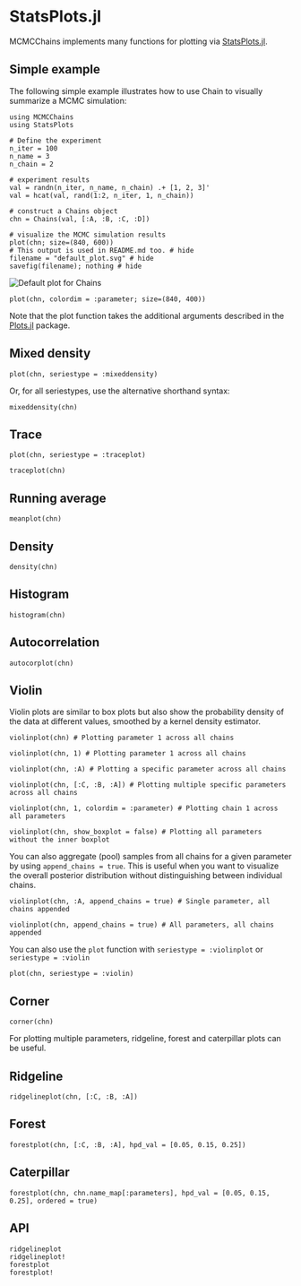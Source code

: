 # StatsPlots.jl

MCMCChains implements many functions for plotting via [StatsPlots.jl](https://github.com/JuliaPlots/StatsPlots.jl).

## Simple example

The following simple example illustrates how to use Chain to visually summarize a MCMC simulation:

```@example statsplots
using MCMCChains
using StatsPlots

# Define the experiment
n_iter = 100
n_name = 3
n_chain = 2

# experiment results
val = randn(n_iter, n_name, n_chain) .+ [1, 2, 3]'
val = hcat(val, rand(1:2, n_iter, 1, n_chain))

# construct a Chains object
chn = Chains(val, [:A, :B, :C, :D])

# visualize the MCMC simulation results
plot(chn; size=(840, 600))
# This output is used in README.md too. # hide
filename = "default_plot.svg" # hide
savefig(filename); nothing # hide
```

![Default plot for Chains](default_plot.svg)

```@example statsplots
plot(chn, colordim = :parameter; size=(840, 400))
```

Note that the plot function takes the additional arguments described in the [Plots.jl](https://github.com/JuliaPlots/Plots.jl) package.

## Mixed density

```@example statsplots
plot(chn, seriestype = :mixeddensity)
```

Or, for all seriestypes, use the alternative shorthand syntax:

```@example statsplots
mixeddensity(chn)
```

## Trace

```@example statsplots
plot(chn, seriestype = :traceplot)
```

```@example statsplots
traceplot(chn)
```

## Running average

```@example statsplots
meanplot(chn)
```

## Density

```@example statsplots
density(chn)
```

## Histogram

```@example statsplots
histogram(chn)
```

## Autocorrelation

```@example statsplots
autocorplot(chn)
```

## Violin

Violin plots are similar to box plots but also show the probability density of the data at different values, smoothed by a kernel density estimator.

```@example statsplots
violinplot(chn) # Plotting parameter 1 across all chains
```

```@example statsplots
violinplot(chn, 1) # Plotting parameter 1 across all chains
```

```@example statsplots
violinplot(chn, :A) # Plotting a specific parameter across all chains
```

```@example statsplots
violinplot(chn, [:C, :B, :A]) # Plotting multiple specific parameters across all chains
```

```@example statsplots
violinplot(chn, 1, colordim = :parameter) # Plotting chain 1 across all parameters
```

```@example statsplots
violinplot(chn, show_boxplot = false) # Plotting all parameters without the inner boxplot
```

You can also aggregate (pool) samples from all chains for a given parameter by using `append_chains = true`. This is useful when you want to visualize the overall posterior distribution without distinguishing between individual chains.

```@example statsplots
violinplot(chn, :A, append_chains = true) # Single parameter, all chains appended
```

```@example statsplots
violinplot(chn, append_chains = true) # All parameters, all chains appended
```

You can also use the `plot` function with `seriestype = :violinplot` or `seriestype = :violin`

```@example statsplots
plot(chn, seriestype = :violin)
```

## Corner

```@example statsplots
corner(chn)
```

For plotting multiple parameters, ridgeline, forest and caterpillar plots can be useful.

## Ridgeline

```@example statsplots
ridgelineplot(chn, [:C, :B, :A])
```

## Forest

```@example statsplots
forestplot(chn, [:C, :B, :A], hpd_val = [0.05, 0.15, 0.25])
```

## Caterpillar

```@example statsplots
forestplot(chn, chn.name_map[:parameters], hpd_val = [0.05, 0.15, 0.25], ordered = true)
```

## API

```@docs
ridgelineplot
ridgelineplot!
forestplot
forestplot!
```
